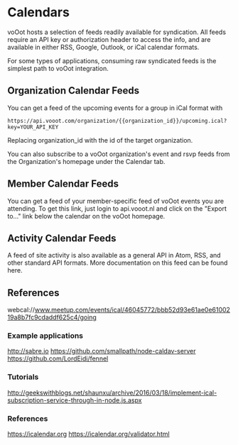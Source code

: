 # Calendars
voOot hosts a selection of feeds readily available for syndication. All feeds require an API key or authorization header to access the info, and are available in either RSS, Google, Outlook, or iCal calendar formats.

For some types of applications, consuming raw syndicated feeds is the simplest path to voOot integration.

## Organization Calendar Feeds
You can get a feed of the upcoming events for a group in iCal format with

    https://api.vooot.com/organization/{{organization_id}}/upcoming.ical?key=YOUR_API_KEY

Replacing organization_id with the id of the target organization.

You can also subscribe to a voOot organization's event and rsvp feeds from the Organization's homepage under the Calendar tab.

## Member Calendar Feeds
You can get a feed of your member-specific feed of voOot events you are attending. To get this link, just login to api.vooot.nl and click on the "Export to..." link below the calendar on the voOot homepage.

## Activity Calendar Feeds
A feed of site activity is also available as a general API in Atom, RSS, and other standard API formats. More documentation on this feed can be found here.


## References
webcal://www.meetup.com/events/ical/46045772/bbb52d93e61ae0e6100219a8b7fc9cdaddf625c4/going

### Example applications
http://sabre.io
https://github.com/smallpath/node-caldav-server
https://github.com/LordEidi/fennel

### Tutorials
http://geekswithblogs.net/shaunxu/archive/2016/03/18/implement-ical-subscription-service-through-in-node.js.aspx

### References
https://icalendar.org
https://icalendar.org/validator.html
